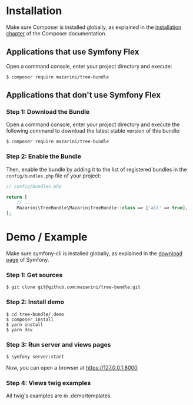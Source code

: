 Installation
============

Make sure Composer is installed globally, as explained in the
[installation chapter](https://getcomposer.org/doc/00-intro.md)
of the Composer documentation.

Applications that use Symfony Flex
----------------------------------

Open a command console, enter your project directory and execute:

```console
$ composer require mazarini/tree-bundle
```

Applications that don't use Symfony Flex
----------------------------------------

### Step 1: Download the Bundle

Open a command console, enter your project directory and execute the
following command to download the latest stable version of this bundle:

```console
$ composer require mazarini/tree-bundle
```

### Step 2: Enable the Bundle

Then, enable the bundle by adding it to the list of registered bundles
in the `config/bundles.php` file of your project:

```php
// config/bundles.php

return [
    // ...
    Mazarini\TreeBundle\MazariniTreeBundle::class => ['all' => true],
];
```
Demo / Example
==============

Make sure symfony-cli is installed globally, as explained in the
[download page](https://symfony.com/download)
of Symfony.


### Step 1: Get sources

```console
$ git clone git@github.com:mazarini/tree-bundle.git
```


### Step 2: Install demo

```console
$ cd tree-bundle/.demo
$ composer install
$ yarn install
$ yarn dev
```

### Step 3: Run server and views pages

```console
$ symfony server:start
```

 Now, you can open a browser at https://127.0.0.1:8000


### Step 4: Views twig examples

All twig's examples are in .demo/templates.
